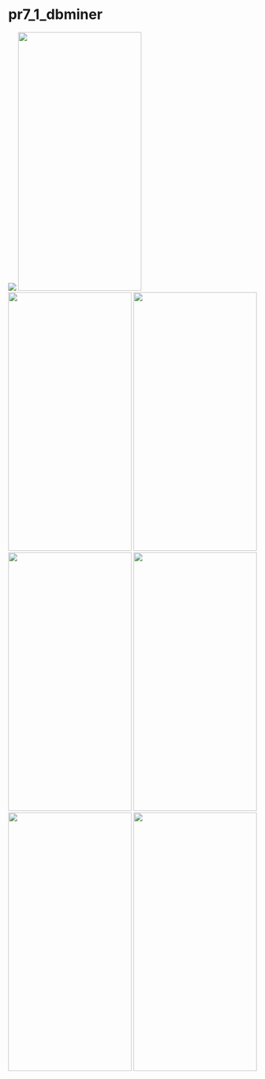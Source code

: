 # pr7_1_dbminer

<img src = "https://user-images.githubusercontent.com/113701661/206930553-b97e4a08-b08c-4129-8afe-e9605dc52b4b.mp4">
<img src = "https://user-images.githubusercontent.com/113701661/206930607-44d7556b-9912-44e0-9af5-2e728f811e94.png" height = 525 width = 250>
<img src = "https://user-images.githubusercontent.com/113701661/206930611-e91fc2f7-d1f1-43ff-aaa5-cb273c9cc559.png" height = 525 width = 250>
<img src = "https://user-images.githubusercontent.com/113701661/206930618-60e69329-c2e9-419d-9696-7395f740d04a.png" height = 525 width = 250>
<img src = "https://user-images.githubusercontent.com/113701661/206930626-fb80f2e7-5da5-4dc6-9650-8b5e3d3f2356.png" height = 525 width = 250>
<img src = "https://user-images.githubusercontent.com/113701661/206930630-9c484c12-aaea-4764-abbc-8d7d9a570a7f.png" height = 525 width = 250>
<img src = "https://user-images.githubusercontent.com/113701661/206930635-50a440aa-eeaf-416b-a64d-ce5a18922153.png" height = 525 width = 250>
<img src = "https://user-images.githubusercontent.com/113701661/206930640-05ea2bd7-1fdc-41fa-8f85-a216540babcf.png" height = 525 width = 250>
